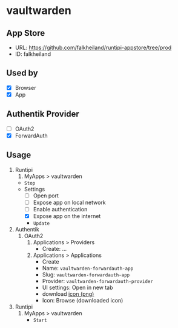 # vaultwarden

## App Store

- URL: https://github.com/falkheiland/runtipi-appstore/tree/prod
- ID: falkheiland

## Used by

- [x] Browser
- [x] App

## Authentik Provider

- [ ] OAuth2
- [x] ForwardAuth

## Usage

1. Runtipi
    1. MyApps > vaultwarden
    - `Stop`
    - Settings
      - [ ] Open port
      - [ ] Expose app on local network
      - [ ] Enable authentication
      - [x] Expose app on the internet
      - `Update`
2. Authentik
    1. OAuth2
        1. Applications > Providers
            - Create: ...
        3. Applications > Applications
            - Create
            - Name: `vaultwarden-forwardauth-app`
            - Slug: `vaultwarden-forwardauth-app`
            - Provider: `vaultwarden-forwardauth-provider`
            - UI settings: Open in new tab
            - download [icon (png)](https://selfh.st/icons/)
            - Icon: Browse (downloaded icon)
3. Runtipi
    1. MyApps > vaultwarden
        - `Start`
